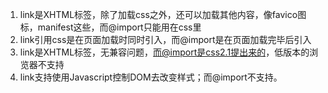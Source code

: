 1. link是XHTML标签，除了加载css之外，还可以加载其他内容，像favico图标，manifest这些，而@import只能用在css里
2. link引用css是在页面加载时同时引入，而@import是在页面加载完毕后引入
3. link是XHTML标签，无兼容问题，而@import是css2.1提出来的，低版本的浏览器不支持
4. link支持使用Javascript控制DOM去改变样式；而@import不支持。
